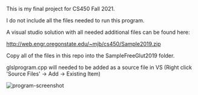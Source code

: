 This is my final project for CS450 Fall 2021.

I do not include all the files needed to run this program.

A visual studio solution with all needed additional files can be found here:

http://web.engr.oregonstate.edu/~mjb/cs450/Sample2019.zip

Copy all of the files in this repo into the SampleFreeGlut2019 folder.

glslprogram.cpp will needed to be added as a source file in VS
(Right click 'Source Files' -> Add -> Existing Item)

![program-screenshot](https://cdn.discordapp.com/attachments/330167370159226891/916914872346877972/unknown.png?raw=true "Program Screenshot")

